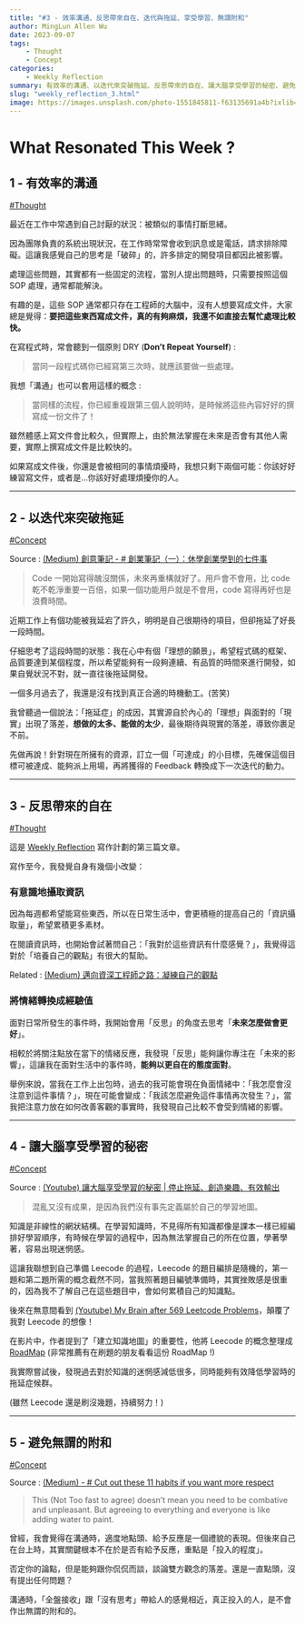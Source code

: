 ```yaml
---
title: "#3 - 效率溝通、反思帶來自在、迭代與拖延、享受學習、無謂附和"
author: MingLun Allen Wu
date: 2023-09-07
tags: 
    - Thought
    - Concept
categories:
    - Weekly Reflection
summary: 有效率的溝通、以迭代來突破拖延、反思帶來的自在、讓大腦享受學習的秘密、避免無謂的附和 
slug: "weekly_reflection_3.html"
image: https://images.unsplash.com/photo-1551845811-f63135691a4b?ixlib=rb-4.0.3&ixid=M3wxMjA3fDB8MHxwaG90by1wYWdlfHx8fGVufDB8fHx8fA%3D%3D&auto=format&fit=crop&w=2940&q=80
---
```


# What Resonated This Week ?

## 1 - 有效率的溝通

[#Thought](https://minglunwu.com/tags/thought)

最近在工作中常遇到自己討厭的狀況：被類似的事情打斷思緒。

因為團隊負責的系統出現狀況，在工作時常常會收到訊息或是電話，請求排除障礙。這讓我感覺自己的思考是「破碎」的，許多排定的開發項目都因此被影響。

處理這些問題，其實都有一些固定的流程，當別人提出問題時，只需要按照這個 SOP 處理，通常都能解決。

有趣的是，這些 SOP 通常都只存在工程師的大腦中，沒有人想要寫成文件，大家總是覺得：**要把這些東西寫成文件，真的有夠麻煩，我還不如直接去幫忙處理比較快。**

在寫程式時，常會聽到一個原則 DRY (**Don’t Repeat Yourself**) : 

> 當同一段程式碼你已經寫第三次時，就應該要做一些處理。 

我想「溝通」也可以套用這樣的概念 : 

> 當同樣的流程，你已經重複跟第三個人說明時，是時候將這些內容好好的撰寫成一份文件了！

雖然體感上寫文件會比較久，但實際上，由於無法掌握在未來是否會有其他人需要，實際上撰寫成文件是比較快的。

如果寫成文件後，你還是會被相同的事情煩擾時，我想只剩下兩個可能：你該好好練習寫文件，或者是…你該好好處理煩擾你的人。

---

## 2 - 以迭代來突破拖延

[#Concept](https://minglunwu.com/tags/concept)

Source : [(Medium) 創意筆記 - # 創業筆記（一）：休學創業學到的七件事](https://medium.com/founders-notes/創業筆記-一-休學創業學到的七件事-dcaf6a52d30a)

> Code 一開始寫得醜沒關係，未來再重構就好了。用戶會不會用，比 code 乾不乾淨重要一百倍，如果一個功能用戶就是不會用，code 寫得再好也是浪費時間。

近期工作上有個功能被我延宕了許久，明明是自己很期待的項目，但卻拖延了好長一段時間。

仔細思考了這段時間的狀態：我在心中有個「理想的願景」，希望程式碼的框架、品質要達到某個程度，所以希望能夠有一段夠連續、有品質的時間來進行開發，如果自覺狀況不對，就一直往後拖延開發。

一個多月過去了，我還是沒有找到真正合適的時機動工。(苦笑)

我曾聽過一個說法：「拖延症」的成因，其實源自於內心的「理想」與面對的「現實」出現了落差，**想做的太多、能做的太少**，最後期待與現實的落差，導致你裹足不前。

先做再說！針對現在所擁有的資源，訂立一個「可達成」的小目標，先確保這個目標可被達成、能夠派上用場，再將獲得的 Feedback 轉換成下一次迭代的動力。

---

## 3 - 反思帶來的自在

[#Thought](https://minglunwu.com/tags/thought)

這是 [Weekly Reflection](https://minglunwu.com/categories/weekly-reflection/) 寫作計劃的第三篇文章。

寫作至今，我發覺自身有幾個小改變：

### 有意識地攝取資訊
   
因為每週都希望能寫些東西，所以在日常生活中，會更積極的提高自己的「資訊攝取量」，希望累積更多素材。

在閱讀資訊時，也開始會試著問自己：「我對於這些資訊有什麼感覺？」，我覺得這對於「培養自己的觀點」有很大的幫助。

Related : [(Medium) 邁向資深工程師之路：凝練自己的觀點](https://medium.com/@minglun-wu/邁向資深工程師之路-凝練自己的觀點-863a95075551)

### 將情緒轉換成經驗值
   
面對日常所發生的事件時，我開始會用「反思」的角度去思考「**未來怎麼做會更好**」。

相較於將關注點放在當下的情緒反應，我發現「反思」能夠讓你專注在「未來的影響」，這讓我在面對生活中的事件時，**能夠以更自在的態度面對**。

舉例來說，當我在工作上出包時，過去的我可能會現在負面情緒中：「我怎麼會沒注意到這件事情？」，現在可能會變成：「我該怎麼避免這件事情再次發生？」，當我把注意力放在如何改善客觀的事實時，我發現自己比較不會受到情緒的影響。

---

## 4 - 讓大腦享受學習的秘密

[#Concept](https://minglunwu.com/tags/concept)

Source : [(Youtube) 讓大腦享受學習的秘密 | 停止拖延、創造樂趣、有效輸出](https://youtu.be/vib5s3eDr7o)

> 混亂又沒有成果，是因為我們沒有事先定義屬於自己的學習地圖。

知識是非線性的網狀結構。在學習知識時，不見得所有知識都像是課本一樣已經編排好學習順序，有時候在學習的過程中，因為無法掌握自己的所在位置，學著學著，容易出現迷惘感。

這讓我聯想到自己準備 Leecode 的過程，Leecode 的題目編排是隨機的，第一題和第二題所需的概念截然不同，當我照著題目編號準備時，其實挫敗感是很重的，因為我不了解自己在這些題目中，會如何累積自己的知識點。

後來在無意間看到 [(Youtube) My Brain after 569 Leetcode Problems](https://www.youtube.com/watch?v=8wysIxzqgPI)，顛覆了我對 Leecode 的想像！

在影片中，作者提到了「建立知識地圖」的重要性，他將 Leecode 的概念整理成 [RoadMap](https://neetcode.io/roadmap) (非常推薦有在刷題的朋友看看這份 RoadMap !)

我實際嘗試後，發現過去對於知識的迷惘感減低很多，同時能夠有效降低學習時的拖延症候群。

(雖然 Leecode 還是刷沒幾題，持續努力！)

---

## 5 - 避免無謂的附和

[#Concept](https://minglunwu.com/tags/concept)

Source : [(Medium) - # Cut out these 11 habits if you want more respect](https://iamalexmathers.medium.com/cut-out-these-11-habits-if-you-want-more-respect-ea9b3f149e55)

> This (Not Too fast to agree) doesn’t mean you need to be combative and unpleasant. But agreeing to everything and everyone is like adding water to paint.

曾經，我會覺得在溝通時，適度地點頭、給予反應是一個禮貌的表現。但後來自己在台上時，其實關鍵根本不在於是否有給予反應，重點是「投入的程度」。

否定你的論點，但是能夠跟你侃侃而談，談論雙方觀念的落差。還是一直點頭，沒有提出任何問題？

溝通時，「全盤接收」跟「沒有思考」帶給人的感覺相近，真正投入的人，是不會作出無謂的附和的。